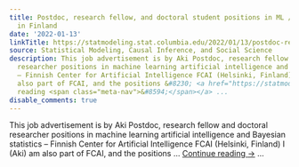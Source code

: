 ```yaml
---
title: Postdoc, research fellow, and doctoral student positions in ML / AI / Bayes
  in Finland
date: '2022-01-13'
linkTitle: https://statmodeling.stat.columbia.edu/2022/01/13/postdoc-research-fellow-and-doctoral-student-positions-in-ml-ai-bayes-in-finland/
source: Statistical Modeling, Causal Inference, and Social Science
description: This job advertisement is by Aki Postdoc, research fellow and doctoral
  researcher positions in machine learning artificial intelligence and Bayesian statistics
  – Finnish Center for Artificial Intelligence FCAI (Helsinki, Finland) I (Aki) am
  also part of FCAI, and the positions &#8230; <a href="https://statmodeling.stat.columbia.edu/2022/01/13/postdoc-research-fellow-and-doctoral-student-positions-in-ml-ai-bayes-in-finland/">Continue
  reading <span class="meta-nav">&#8594;</span></a> ...
disable_comments: true
---
```

This job advertisement is by Aki Postdoc, research fellow and doctoral researcher positions in machine learning artificial intelligence and Bayesian statistics – Finnish Center for Artificial Intelligence FCAI (Helsinki, Finland) I (Aki) am also part of FCAI, and the positions &#8230; <a href="https://statmodeling.stat.columbia.edu/2022/01/13/postdoc-research-fellow-and-doctoral-student-positions-in-ml-ai-bayes-in-finland/">Continue reading <span class="meta-nav">&#8594;</span></a> ...
